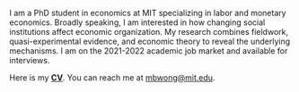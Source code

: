 I am a PhD student in economics at MIT specializing in labor and monetary economics. Broadly speaking, I am interested in how changing social institutions affect economic organization. My research combines fieldwork, quasi-experimental evidence, and economic theory to reveal the underlying mechanisms. I am on the 2021-2022 academic job market and available for interviews. 

Here is my __[CV](http://economics.mit.edu/grad/mbwong/cv)__. You can reach me at [mbwong@mit.edu](mbwong@mit.edu). 
